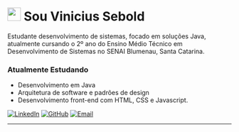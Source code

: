 # <img src="https://media.giphy.com/media/hvRJCLFzcasrR4ia7z/giphy.gif" width="30px"> Sou Vinicius Sebold

Estudante desenvolvimento de sistemas, focado em soluções Java, atualmente cursando o 2º ano do Ensino Médio Técnico em Desenvolvimento de Sistemas no SENAI Blumenau, Santa Catarina.

### Atualmente Estudando

- Desenvolvimento em Java
- Arquitetura de software e padrões de design
- Desenvolvimento front-end com HTML, CSS e Javascript.

<div align="left">
  <a href="https://www.linkedin.com/in/vinisebold"><img src="https://img.shields.io/badge/LinkedIn-0077B5?style=for-the-badge&logo=linkedin&logoColor=white" alt="LinkedIn"></a>
  <a href="https://github.com/vinisebold"><img src="https://img.shields.io/badge/GitHub-100000?style=for-the-badge&logo=github&logoColor=white" alt="GitHub"></a>
  <a href="mailto:vinicius.sebold05@gmail.com"><img src="https://img.shields.io/badge/Email-D14836?style=for-the-badge&logo=gmail&logoColor=white" alt="Email"></a>
</div>

---

